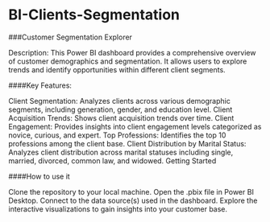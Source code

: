 # BI-Clients-Segmentation

###Customer Segmentation Explorer

Description: This Power BI dashboard provides a comprehensive overview of customer demographics and segmentation. It allows users to explore trends and identify opportunities within different client segments.

####Key Features:

Client Segmentation: Analyzes clients across various demographic segments, including generation, gender, and education level.
Client Acquisition Trends: Shows client acquisition trends over time.
Client Engagement: Provides insights into client engagement levels categorized as novice, curious, and expert.
Top Professions: Identifies the top 10 professions among the client base.
Client Distribution by Marital Status: Analyzes client distribution across marital statuses including single, married, divorced, common law, and widowed.
Getting Started

####How to use it

Clone the repository to your local machine.
Open the .pbix file in Power BI Desktop.
Connect to the data source(s) used in the dashboard.
Explore the interactive visualizations to gain insights into your customer base.
